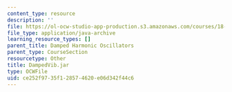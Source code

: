 ```yaml
---
content_type: resource
description: ''
file: https://ol-ocw-studio-app-production.s3.amazonaws.com/courses/18-03sc-differential-equations-fall-2011/ce252f9735f128574620e06d342f44c6_DampedVib.jar
file_type: application/java-archive
learning_resource_types: []
parent_title: Damped Harmonic Oscillators
parent_type: CourseSection
resourcetype: Other
title: DampedVib.jar
type: OCWFile
uid: ce252f97-35f1-2857-4620-e06d342f44c6
---
```


